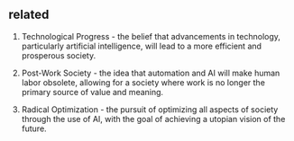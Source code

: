 ## related
1. Technological Progress - the belief that advancements in technology, particularly artificial intelligence, will lead to a more efficient and prosperous society.

2. Post-Work Society - the idea that automation and AI will make human labor obsolete, allowing for a society where work is no longer the primary source of value and meaning.

3. Radical Optimization - the pursuit of optimizing all aspects of society through the use of AI, with the goal of achieving a utopian vision of the future.

